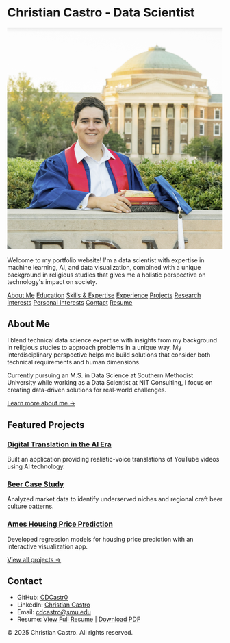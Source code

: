 # Christian Castro - Data Scientist

<div class="profile-section">
  <img src="/assets/img/headshot2.png" alt="Christian Castro" class="profile-image">
  <div class="profile-content">
    <p>Welcome to my portfolio website! I'm a data scientist with expertise in machine learning, AI, and data visualization, combined with a unique background in religious studies that gives me a holistic perspective on technology's impact on society.</p>
  </div>
</div>

<nav class="navigation-links">
  <a href="#about-me">About Me</a>
  <a href="https://cdcastr0.github.io/education">Education</a>
  <a href="https://cdcastr0.github.io/skills">Skills & Expertise</a>
  <a href="https://cdcastr0.github.io/experience">Experience</a>
  <a href="https://cdcastr0.github.io/projects">Projects</a>
  <a href="https://cdcastr0.github.io/research">Research Interests</a>
  <a href="https://cdcastr0.github.io/interests">Personal Interests</a>
  <a href="#contact">Contact</a>
  <a href="https://cdcastr0.github.io/resume">Resume</a>
</nav>

## About Me

I blend technical data science expertise with insights from my background in religious studies to approach problems in a unique way. My interdisciplinary perspective helps me build solutions that consider both technical requirements and human dimensions.

Currently pursuing an M.S. in Data Science at Southern Methodist University while working as a Data Scientist at NIT Consulting, I focus on creating data-driven solutions for real-world challenges.

[Learn more about me →](https://cdcastr0.github.io/about)

## Featured Projects

<div class="project-cards">
  <div class="project-card">
    <div class="project-card-content">
      <h3><a href="https://cdcastr0.github.io/projects/Digital_Translation">Digital Translation in the AI Era</a></h3>
      <p>Built an application providing realistic-voice translations of YouTube videos using AI technology.</p>
    </div>
  </div>

  <div class="project-card">
    <div class="project-card-content">
      <h3><a href="https://cdcastr0.github.io/projects/Beers_Case_Study">Beer Case Study</a></h3>
      <p>Analyzed market data to identify underserved niches and regional craft beer culture patterns.</p>
    </div>
  </div>

  <div class="project-card">
    <div class="project-card-content">
      <h3><a href="https://cdcastr0.github.io/projects/Ames_Housing_Price_Prediction">Ames Housing Price Prediction</a></h3>
      <p>Developed regression models for housing price prediction with an interactive visualization app.</p>
    </div>
  </div>
</div>

<p class="view-all-link">
  <a href="https://cdcastr0.github.io/projects">View all projects →</a>
</p>

## Contact
- GitHub: [CDCastr0](https://github.com/CDCastr0)
- LinkedIn: [Christian Castro](https://www.linkedin.com/in/christiancastr/) 
- Email: [cdcastro@smu.edu](mailto:cdcastro@smu.edu)
- Resume: [View Full Resume](https://cdcastr0.github.io/resume) | [Download PDF](https://cdcastr0.github.io/assets/files/Christian.Castro.pdf)

<footer class="site-footer">
  <p>&copy; 2025 Christian Castro. All rights reserved.</p>
</footer>
